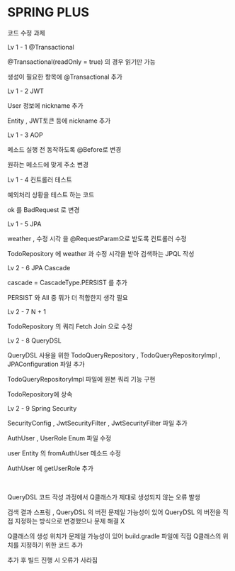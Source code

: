 # SPRING PLUS

코드 수정 과제

Lv 1 - 1 @Transactional

@Transactional(readOnly = true) 의 경우 읽기만 가능

생성이 필요한 항목에 @Transactional 추가

Lv 1 - 2 JWT

User 정보에 nickname 추가

Entity , JWT토큰 등에 nickname 추가

Lv 1 - 3 AOP

메소드 실행 전 동작하도록 @Before로 변경

원하는 메소드에 맞게 주소 변경

Lv 1 - 4 컨트롤러 테스트

예외처리 상황을 테스트 하는 코드 

ok 를 BadRequest 로 변경

Lv 1 - 5 JPA

weather , 수정 시각 을 @RequestParam으로 
받도록 컨트롤러 수정

TodoRepository 에 weather 과 수정 시각을 
받아 검색하는 JPQL 작성

Lv 2 - 6 JPA Cascade

cascade = CascadeType.PERSIST 를 추가

PERSIST 와 All 중 뭐가 더 적합한지 생각 필요

Lv 2 - 7 N + 1

TodoRepository 의 쿼리 Fetch Join 으로 수정

Lv 2 - 8 QueryDSL

QueryDSL 사용을 위한 
TodoQueryRepository , 
TodoQueryRepositoryImpl , 
JPAConfiguration 파일 추가

TodoQueryRepositoryImpl 파일에
원본 쿼리 기능 구현

TodoRepository에 상속

Lv 2 - 9 Spring Security

SecurityConfig , 
JwtSecurityFilter , 
JwtSecurityFilter 파일 추가

AuthUser , UserRole Enum 파일 수정

user Entity 의 fromAuthUser 메소드 수정

AuthUser 에 getUserRole 추가

<br>

QueryDSL 코드 작성 과정에서 Q클래스가
제대로 생성되지 않는 오류 발생

검색 결과 스프링 , QueryDSL 의
버전 문제일 가능성이 있어 QueryDSL 의
버전을 직접 지정하는 방식으로 변경했으나
문제 해결 X

Q클래스의 생성 위치가 문제일 가능성이 있어
build.gradle 파일에 직접 Q클래스의
위치를 지정하기 위한 코드 추가

추가 후 빌드 진행 시 오류가 사라짐
